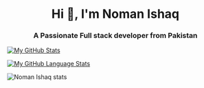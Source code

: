 <h1 align="center">Hi 👋, I'm Noman Ishaq</h1>
<h3 align="center" style="">A Passionate Full stack developer from Pakistan</h3>


[![My GitHub Stats](https://github-readme-stats.vercel.app/api/?username=nomanishaq&count_private=true&theme=tokyonight&showicons=true)]()

[![My GitHub Language Stats](https://github-readme-stats.vercel.app/api/top-langs/?username=nomanishaq&langs_count=5&theme=tokyonight)]()



![Noman Ishaq stats](https://github-readme-stats.vercel.app/api?username=nomanishaq&show_icons=true&theme=radical)
